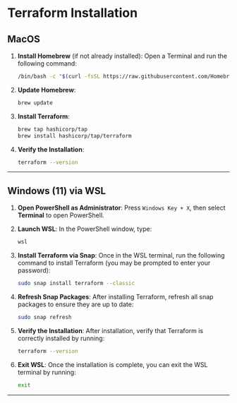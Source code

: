 # Terraform Installation

## MacOS

1. **Install Homebrew** (if not already installed):
   Open a Terminal and run the following command:

   ```bash
   /bin/bash -c "$(curl -fsSL https://raw.githubusercontent.com/Homebrew/install/HEAD/install.sh)"
   ```

2. **Update Homebrew**:

   ```bash
   brew update
   ```

3. **Install Terraform**:

   ```bash
   brew tap hashicorp/tap
   brew install hashicorp/tap/terraform
   ```

4. **Verify the Installation**:
   ```bash
   terraform --version
   ```

---

## Windows (11) via WSL

1. **Open PowerShell as Administrator**:
   Press `Windows Key + X`, then select **Terminal** to open PowerShell.

2. **Launch WSL**:
   In the PowerShell window, type:

   ```powershell
   wsl
   ```

3. **Install Terraform via Snap**:
   Once in the WSL terminal, run the following command to install Terraform (you may be prompted to enter your password):

   ```bash
   sudo snap install terraform --classic
   ```

4. **Refresh Snap Packages**:
   After installing Terraform, refresh all snap packages to ensure they are up to date:

   ```bash
   sudo snap refresh
   ```

5. **Verify the Installation**:
   After installation, verify that Terraform is correctly installed by running:

   ```bash
   terraform --version
   ```

6. **Exit WSL**:
   Once the installation is complete, you can exit the WSL terminal by running:

   ```bash
   exit
   ```

---
